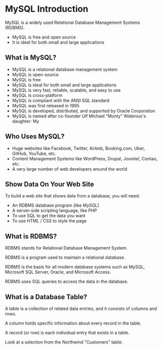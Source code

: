 
# MySQL Introduction

MySQL is a widely used Relational Database Management Systems (RDBMS).

- MySQL is free and open source
- It is ideal for both small and large applications

## What is MySQL?

- MySQL is a relational database management system
- MySQL is open-source
- MySQL is free
- MySQL is ideal for both small and large applications
- MySQL is very fast, reliable, scalable, and easy to use
- MySQL is cross-platform
- MySQL is compliant with the ANSI SQL standard
- MySQL was first released in 1995
- MySQL is developed, distributed, and supported by Oracle Corporation
- MySQL is named after co-founder Ulf Michael "Monty" Widenius's daughter: My

## Who Uses MySQL?

- Huge websites like Facebook, Twitter, Airbnb, Booking.com, Uber, GitHub, YouTube, etc.
- Content Management Systems like WordPress, Drupal, Joomla!, Contao, etc.
- A very large number of web developers around the world

## Show Data On Your Web Site

To build a web site that shows data from a database, you will need:

- An RDBMS database program (like MySQL)
- A server-side scripting language, like PHP
- To use SQL to get the data you want
- To use HTML / CSS to style the page

## What is RDBMS?

RDBMS stands for Relational Database Management System.

RDBMS is a program used to maintain a relational database.

RDBMS is the basis for all modern database systems such as MySQL, Microsoft SQL Server, Oracle, and Microsoft Access.

RDBMS uses SQL queries to access the data in the database.

## What is a Database Table?

A table is a collection of related data entries, and it consists of columns and rows.

A column holds specific information about every record in the table.

A record (or row) is each individual entry that exists in a table.

Look at a selection from the Northwind "Customers" table:
